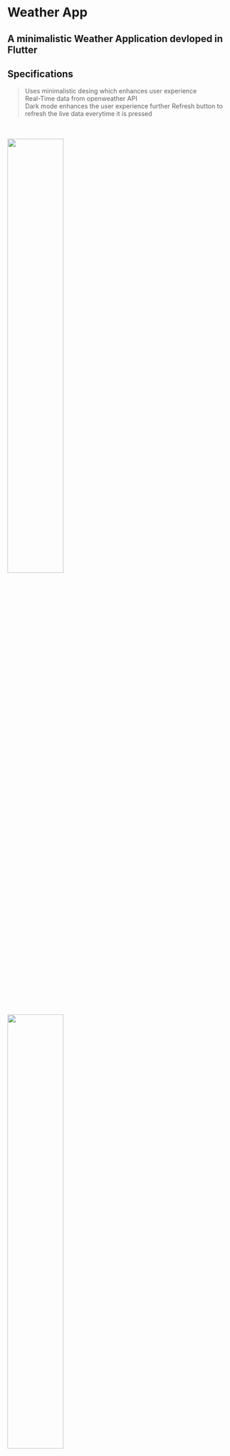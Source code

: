 # Weather App

## A minimalistic Weather Application devloped in Flutter

## Specifications
> Uses minimalistic desing which enhances user experience
><br>
> Real-Time data from openweather API
><br>
> Dark mode enhances the user experience further
> Refresh button to refresh the live data everytime it is pressed

<br>
<br>
<img = src = 'https://github.com/virajgovilkar7/Weather-App-Flutter/assets/113784392/7da2387e-9248-4128-a5df-0afa303b7a08' height = 50% width = 50%>
<br>
<br>
<img = src = 'https://github.com/virajgovilkar7/Weather-App-Flutter/assets/113784392/2576cf9b-d490-409a-afb4-8d524470e030' height = 50% width = 50%>


